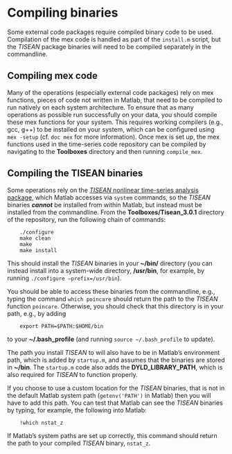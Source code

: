 # Compiling binaries

Some external code packages require compiled binary code to be used.
Compilation of the mex code is handled as part of the `install.m` script, but the *TISEAN* package binaries will need to be compiled separately in the commandline.

## Compiling mex code
<!--{#sec:CompilingMexCode}-->

Many of the operations (especially external code packages) rely on mex functions, pieces of code not written in Matlab, that need to be compiled to run natively on each system architecture.
To ensure that as many operations as possible run successfully on your data, you should compile these mex functions for your system.
This requires working compilers (e.g., gcc, g++) to be installed on your system, which can be configured using `mex -setup` (cf. `doc mex` for more information).
Once mex is set up, the mex functions used in the time-series code repository can be compiled by navigating to the **Toolboxes** directory and then running `compile_mex`.

## Compiling the TISEAN binaries
<!--{#sec:CompilingTisean}-->

Some operations rely on the [*TISEAN* nonlinear time-series analysis package](http://www.mpipks-dresden.mpg.de/~tisean/Tisean_3.0.1/index.html), which Matlab accesses via `system` commands, so the *TISEAN* binaries ***cannot*** be installed from within Matlab, but instead must be installed from the commandline.
From the **Toolboxes/Tisean_3.0.1** directory of the repository, run the following chain of commands:

        ./configure
        make clean
        make
        make install

This should install the *TISEAN* binaries in your **~/bin/** directory (you can instead install into a system-wide directory, **/usr/bin**, for example, by running `./configure –prefix=/usr/bin`).

You should be able to access these binaries from the commandline, e.g., typing the command `which poincare` should return the path to the *TISEAN* function `poincare`.
Otherwise, you should check that this directory is in your path, e.g., by adding

        export PATH=$PATH:$HOME/bin

to your **~/.bash_profile** (and running `source ~/.bash_profile` to update).

The path you install *TISEAN* to will also have to be in Matlab’s environment path, which is added by `startup.m`, and assumes that the binaries are stored in **~/bin**.
The `startup.m` code also adds the **DYLD_LIBRARY_PATH**, which is also required for *TISEAN* to function properly.

If you choose to use a custom location for the *TISEAN* binaries, that is not in the default Matlab system path (`getenv('PATH')` in Matlab) then you will have to add this path.
You can test that Matlab can see the *TISEAN* binaries by typing, for example, the following into Matlab:

        !which nstat_z

If Matlab’s system paths are set up correctly, this command should return the path to your compiled *TISEAN* binary, `nstat_z`.
